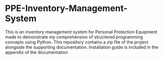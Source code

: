 # PPE-Inventory-Management-System

This is an inventory management system for Personal Protection Equipment made to demonstrate my comprehension of structered programming concepts using Python.
This repository contains a zip file of the project alongside the supporting documentation. Installation guide is included in the appendix of the documentation
